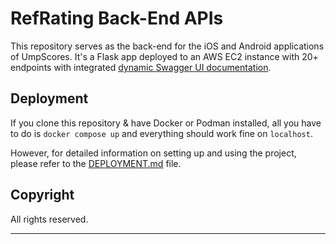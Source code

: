 # RefRating Back-End APIs

This repository serves as the back-end for the iOS and Android applications of UmpScores. It's a Flask app deployed to an AWS EC2 instance with 20+ endpoints with integrated [dynamic Swagger UI documentation](http://ec2-54-163-194-245.compute-1.amazonaws.com/).

## Deployment

If you clone this repository & have Docker or Podman installed, all you have to do is `docker compose up` and everything should work fine on `localhost`.

However, for detailed information on setting up and using the project, please refer to the [DEPLOYMENT.md](https://github.com/umpscores/refrating-be/blob/master/DEPLOYMENT.md) file.

## Copyright

All rights reserved.

---

